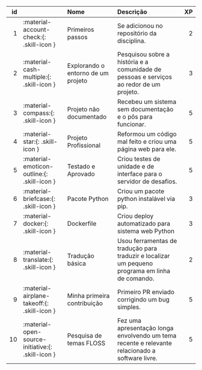 |   id |                                                   | Nome                               | Descrição                                                                                       |   XP |
|-----:|:--------------------------------------------------|:-----------------------------------|:------------------------------------------------------------------------------------------------|-----:|
|    1 | :material-account-check:{: .skill-icon }          | Primeiros passos                   | Se adicionou no repositório da disciplina.                                                      |    2 |
|    2 | :material-cash-multiple:{: .skill-icon }          | Explorando o entorno de um projeto | Pesquisou sobre a história e a comunidade de pessoas e serviços ao redor de um projeto.         |    3 |
|    3 | :material-compass:{: .skill-icon }                | Projeto não documentado            | Recebeu um sistema sem documentação e o pôs para funcionar.                                     |    5 |
|    4 | :material-star:{: .skill-icon }                   | Projeto Profissional               | Reformou um código mal feito e criou uma página web para ele.                                   |    5 |
|    5 | :material-emoticon-outline:{: .skill-icon }       | Testado e Aprovado                 | Criou testes de unidade e de interface para o servidor de desafios.                             |    5 |
|    6 | :material-briefcase:{: .skill-icon }              | Pacote Python                      | Criou um pacote python instalável via pip.                                                      |    3 |
|    7 | :material-docker:{: .skill-icon }                 | Dockerfile                         | Criou deploy automatizado para sistema web Python                                               |    3 |
|    8 | :material-translate:{: .skill-icon }              | Tradução básica                    | Usou ferramentas de tradução para traduzir e localizar um pequeno programa em linha de comando. |    2 |
|    9 | :material-airplane-takeoff:{: .skill-icon }       | Minha primeira contribuição        | Primeiro PR enviado corrigindo um bug simples.                                                  |    5 |
|   10 | :material-open-source-initiative:{: .skill-icon } | Pesquisa de temas FLOSS            | Fez uma apresentação longa envolvendo um tema recente e relevante relacionado a software livre. |    5 |